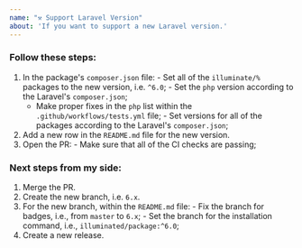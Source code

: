 ```yaml
---
name: "⚒️ Support Laravel Version"
about: 'If you want to support a new Laravel version.'
---
```


### Follow these steps:

  1. In the package's `composer.json` file:
    - Set all of the `illuminate/%` packages to the new version, i.e. `^6.0`;
    - Set the `php` version according to the Laravel's `composer.json`;
      - Make proper fixes in the `php` list within the `.github/workflows/tests.yml` file;
    - Set versions for all of the packages according to the Laravel's `composer.json`;
  2. Add a new row in the `README.md` file for the new version.
  3. Open the PR:
    - Make sure that all of the CI checks are passing;

### Next steps from my side:

  1. Merge the PR.
  2. Create the new branch, i.e. `6.x`.
  3. For the new branch, within the `README.md` file:
    - Fix the branch for badges, i.e., from `master` to `6.x`;
    - Set the branch for the installation command, i.e., `illuminated/package:^6.0`;
  4. Create a new release.

